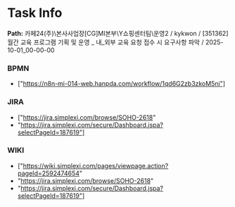 # Task Info

**Path:** 카페24(주)\본사사업장\[CG]MI본부\Y쇼핑센터팀\운영2 / kykwon / [351362] 월간 교육 프로그램 기획 및 운영 _ 내_외부 교육 요청 접수 시 요구사항 파악 / 2025-10-01_00-00-00

### BPMN
- ["https://n8n-mi-014-web.hanpda.com/workflow/1qd6G2zb3zkoM5ni"]

### JIRA
- ["https://jira.simplexi.com/browse/SOHO-2618"
- "https://jira.simplexi.com/secure/Dashboard.jspa?selectPageId=187619"]

### WIKI
- ["https://wiki.simplexi.com/pages/viewpage.action?pageId=2592474654"
- "https://jira.simplexi.com/browse/SOHO-2618"
- "https://jira.simplexi.com/secure/Dashboard.jspa?selectPageId=187619"]

